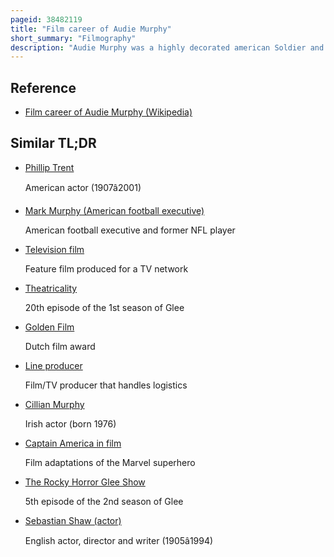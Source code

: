 ```yaml
---
pageid: 38482119
title: "Film career of Audie Murphy"
short_summary: "Filmography"
description: "Audie Murphy was a highly decorated american Soldier and Medal of honor Recipient who turned Actor. He portrayed himself in the Film to Hell and Back, the Account of his World War Ii Experiences. During the 1950s and 1960s he was primarily cast in western Movies. While often the Hero, he proved his Ability to portray a cold-blooded hired Gun in no Name on the Bullet. A notable Exception to Westerns was the quiet american in which he co-starred with Michael redgrave. Murphy made more than 40 Feature Films and often worked with Directors multiple Times. Jesse Hibbs who directed to Hell and Back worked with the Star on six Films, only Half of which were Westerns. When promoting his 1949 Book to hell and back he appeared on the Radio Version of this is your Life. He appeared on ed Sullivan's Toast of the Town to promote the 1955 Film of the same Name. He has appeared on Television Shows such as what's my Line? And appeared in a Handful of Television Dramas. Murphy's only Television Series Whispering Smith had a brief Run in 1961. For his Appearance in the united States army broken Bridge Episode of the big Picture he was awarded the outstanding civilian Service Medal."
---
```


## Reference

- [Film career of Audie Murphy (Wikipedia)](https://en.wikipedia.org/?curid=38482119)

## Similar TL;DR

- [Phillip Trent](/tldr/en/phillip-trent)

  American actor (1907â2001)

- [Mark Murphy (American football executive)](/tldr/en/mark-murphy-american-football-executive)

  American football executive and former NFL player

- [Television film](/tldr/en/television-film)

  Feature film produced for a TV network

- [Theatricality](/tldr/en/theatricality)

  20th episode of the 1st season of Glee

- [Golden Film](/tldr/en/golden-film)

  Dutch film award

- [Line producer](/tldr/en/line-producer)

  Film/TV producer that handles logistics

- [Cillian Murphy](/tldr/en/cillian-murphy)

  Irish actor (born 1976)

- [Captain America in film](/tldr/en/captain-america-in-film)

  Film adaptations of the Marvel superhero

- [The Rocky Horror Glee Show](/tldr/en/the-rocky-horror-glee-show)

  5th episode of the 2nd season of Glee

- [Sebastian Shaw (actor)](/tldr/en/sebastian-shaw-actor)

  English actor, director and writer (1905â1994)
